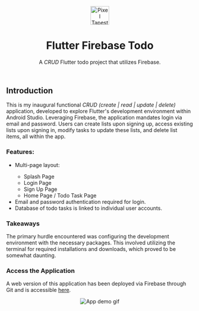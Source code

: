 <!DOCTYPE html>
<html lang="en">

<head>
    <!--
    Flutter Firebase Todo Application
    Author: Rick Smith
    Date: 03/16/2024  
    Project: RTSmith801/flutter_firebase_todo
    -->
    <meta charset="utf-8">
</head>
<body>
    <header>
        <a href="https://pixeltapestry.com/" target="_blank">
            <img src="https://i.postimg.cc/nhhdyr9p/Pixel-Tapestry-logo-yellow.png" style="height: 50px; width: auto;" alt="Pixel Tapestry Logo">
        </a>
        <h1>Flutter Firebase Todo</h1>
        <p>A <i>CRUD</i> Flutter todo project that utilizes Firebase.</p>
    </header>
    <main>
        <h2>Introduction</h2>
        <p>This is my inaugural functional <i>CRUD (create | read | update | delete)</i> application, developed to explore Flutter's development environment within Android Studio. Leveraging Firebase, the application mandates login via email and password. Users can create lists upon signing up, access existing lists upon signing in, modify tasks to update these lists, and delete list items, all within the app.</p>
        <h3>Features:</h3>
        <ul>
            <li>Multi-page layout:</li>
            <ul>
                <li>Splash Page</li>
                <li>Login Page</li>
                <li>Sign Up Page</li>
                <li>Home Page / Todo Task Page</li>
            </ul>
            <li>Email and password authentication required for login.</li>
            <li>Database of todo tasks is linked to individual user accounts.</li>
        </ul>
        <h3>Takeaways</h3>
        <p>The primary hurdle encountered was configuring the development environment with the necessary packages. This involved utilizing the terminal for required installations and downloads, which proved to be somewhat daunting.</p>
        <h3>Access the Application</h3>
        <p>A web version of this application has been deployed via Firebase through Git and is accessible <a href="https://flutterfirebasetodo-6dd0b.web.app/#/login" target="_blank">here</a>.</p>
        <p align="center"><img src="flutter_firebase_todo_demo.gif" style="max-width: 680px; margin: auto; text-align: center;" alt="App demo gif"></p>
    </main>

</body>
</html>
